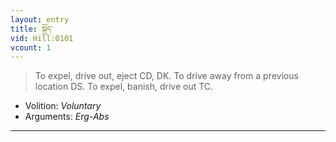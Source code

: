 ```yaml
---
layout: entry
title: སྐྲོད་
vid: Hill:0101
vcount: 1
---
```

> To expel, drive out, eject CD, DK\. To drive away from a previous location DS\. To expel, banish, drive out TC\.

* Volition: _Voluntary_
* Arguments: _Erg-Abs_

---

